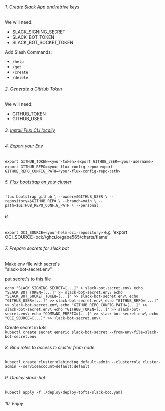 ###### 1. [Create Slack App and retrive keys](./docs/slack.md)
 We will need:
-  SLACK_SIGNING_SECRET
-  SLACK_BOT_TOKEN
-  SLACK_BOT_SOCKET_TOKEN

Add Slash Commands:
-  `/help`
-  `/get`
-  `/create`
-  `/delete`

###### 2. [Generate a GitHub Token](./docs/git.md)
 We will need:
-  GITHUB_TOKEN
-  GITHUB_USER

###### 3. [Install Flux CLI locally](https://fluxcd.io/flux/get-started/)

###### 4. [Export your Env](https://fluxcd.io/flux/get-started/)

`export GITHUB_TOKEN=<your-token>`
`export GITHUB_USER=<your-username>`
`export GITHUB_REPO=<your-flux-config-repo>`
`export GITHUB_REPO_CONFIG_PATH=<your-flux-config-repo-path>`

###### 5. [Flux bootstrap on your cluster](https://fluxcd.io/flux/get-started/#install-flux-onto-your-cluster)

`flux bootstrap github \
  --owner=$GITHUB_USER \
  --repository=$GITHUB_REPO \
  --branch=main \
  --path=$GITHUB_REPO_CONFIG_PATH \
  --personal
`

###### 6.
`export OCI_SOURCE=<your-helm-oci-repository>`
e.g. 'export OCI_SOURCE=oci://ghcr.io/gabe565/charts/flame'

###### 7. Prepare secrets for slack bot
Make env file with secret's\
"slack-bot-secret.env"

put secret's to this file

`
echo "SLACK_SIGNING_SECRET=[...]" > slack-bot-secret.env\
echo "SLACK_BOT_TOKEN=[...]" >> slack-bot-secret.env\
echo "SLACK_BOT_SOCKET_TOKEN=[...]" >> slack-bot-secret.env\
echo "GITHUB_USER=[...]" >> slack-bot-secret.env\
echo "GITHUB_REPO=[...]" >> slack-bot-secret.env\
echo "GITHUB_REPO_CONFIG_PATH=[...]" >> slack-bot-secret.env\
echo "GITHUB_TOKEN=[...]" >> slack-bot-secret.env\
echo "COMMAND_PREFIX=[...]" >> slack-bot-secret.env\
echo "OCI_SOURCE=[...]" >> slack-bot-secret.env\
`

Create secret in k8s\
`kubectl create secret generic slack-bot-secret --from-env-file=slack-bot-secret.env`
###### 8. Bind roles to access to cluster from node
`kubectl create clusterrolebinding default-admin --clusterrole cluster-admin --serviceaccount=default:default`

###### 9. Deploy slack-bot
`kubectl apply -f ./deploy/deploy-tofts-slack-bot.yaml`

###### 10. Enjoy
